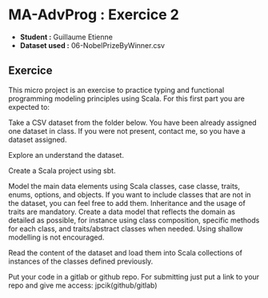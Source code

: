 # MA-AdvProg : Exercice 2
- **Student :** Guillaume Etienne
- **Dataset used :** 06-NobelPrizeByWinner.csv

## Exercice
This micro project is an exercise to practice typing and functional programming modeling principles using Scala. For this first part you are expected to:

Take a CSV dataset from the folder below. You have been already assigned one dataset in class. If you were not present, contact me, so you have a dataset assigned.

Explore an understand the dataset. 

Create a Scala project using sbt.
 
Model the main data elements using Scala classes, case classe, traits, enums, options, and objects. If you want to include classes that are not in the dataset, you can feel free to add them. Inheritance and the usage of traits are mandatory. Create a data model that reflects the domain as detailed as possible, for instance using class composition, specific methods for each class, and traits/abstract classes when needed. Using shallow modelling is not encouraged. 

Read the content of the dataset and load them into Scala collections of instances of the classes defined previously. 

Put your code in a gitlab or github repo. For submitting just put a link to your repo and give me access: jpcik(github/gitlab) 